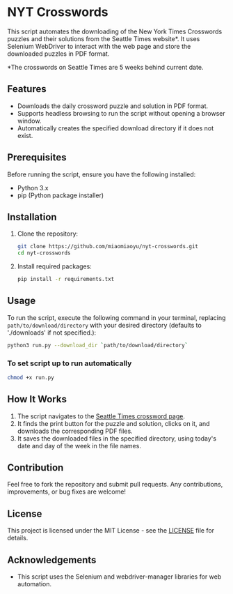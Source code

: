 # NYT Crosswords

This script automates the downloading of the New York Times Crosswords puzzles and their solutions from the Seattle Times website*. It uses Selenium WebDriver to interact with the web page and store the downloaded puzzles in PDF format.

*The crosswords on Seattle Times are 5 weeks behind current date.

## Features

- Downloads the daily crossword puzzle and solution in PDF format.
- Supports headless browsing to run the script without opening a browser window.
- Automatically creates the specified download directory if it does not exist.

## Prerequisites

Before running the script, ensure you have the following installed:

- Python 3.x
- pip (Python package installer)

## Installation

1. Clone the repository:

   ```bash
   git clone https://github.com/miaomiaoyu/nyt-crosswords.git
   cd nyt-crosswords
   ```

2. Install required packages:

   ```bash
   pip install -r requirements.txt
   ```

## Usage

To run the script, execute the following command in your terminal, replacing `path/to/download/directory` with your desired directory (defaults to './downloads' if not specified.):

```bash
python3 run.py --download_dir `path/to/download/directory`
```

### To set script up to run automatically

```bash
chmod +x run.py
```

## How It Works

1. The script navigates to the [Seattle Times crossword page](https://nytsyn.pzzl.com/cwd_seattle/).
2. It finds the print button for the puzzle and solution, clicks on it, and downloads the corresponding PDF files.
3. It saves the downloaded files in the specified directory, using today's date and day of the week in the file names.

## Contribution

Feel free to fork the repository and submit pull requests. Any contributions, improvements, or bug fixes are welcome!

## License

This project is licensed under the MIT License - see the [LICENSE](LICENSE) file for details.

## Acknowledgements

- This script uses the Selenium and webdriver-manager libraries for web automation.
